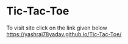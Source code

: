 # Tic-Tac-Toe

To visit site click on the link given below
 https://yashraj78yadav.github.io/Tic-Tac-Toe/ 
